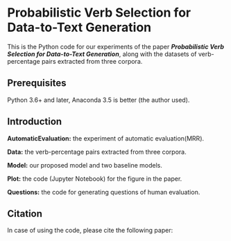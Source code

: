 # Probabilistic Verb Selection for Data-to-Text Generation
This is the Python code for our experiments of the paper ***Probabilistic Verb Selection for Data-to-Text Generation***,
along with the datasets of verb-percentage pairs extracted from three corpora.
## Prerequisites
Python 3.6+ and later, Anaconda 3.5 is better (the author used).

## Introduction
**AutomaticEvaluation:** the experiment of automatic evaluation(MRR).

**Data:** the verb-percentage pairs extracted from three corpora.

**Model:** our proposed model and two baseline models.

**Plot:** the code (Jupyter Notebook) for the figure in the paper.

**Questions:** the code for generating questions of human evaluation.

## Citation
In case of using the code, please cite the following paper: